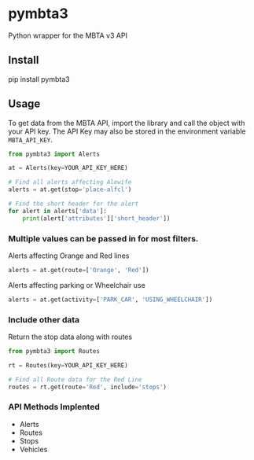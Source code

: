 # pymbta3
Python wrapper for the MBTA v3 API

## Install

pip install pymbta3

## Usage

To get data from the MBTA API, import the library and call the object with your API key. The API Key may also be stored in the environment variable ``MBTA_API_KEY``.

```python
from pymbta3 import Alerts

at = Alerts(key=YOUR_API_KEY_HERE)

# Find all alerts affecting Alewife
alerts = at.get(stop='place-alfcl')

# Find the short header for the alert
for alert in alerts['data']:
    print(alert['attributes']['short_header'])
```

### Multiple values can be passed in for most filters.

Alerts affecting Orange and Red lines
```python
alerts = at.get(route=['Orange', 'Red'])
```

Alerts affecting parking or Wheelchair use
```python
alerts = at.get(activity=['PARK_CAR', 'USING_WHEELCHAIR'])
```

### Include other data
Return the stop data along with routes
```python
from pymbta3 import Routes

rt = Routes(key=YOUR_API_KEY_HERE)

# Find all Route data for the Red Line
routes = rt.get(route='Red', include='stops')

```
### API Methods Implented

- Alerts
- Routes
- Stops
- Vehicles


